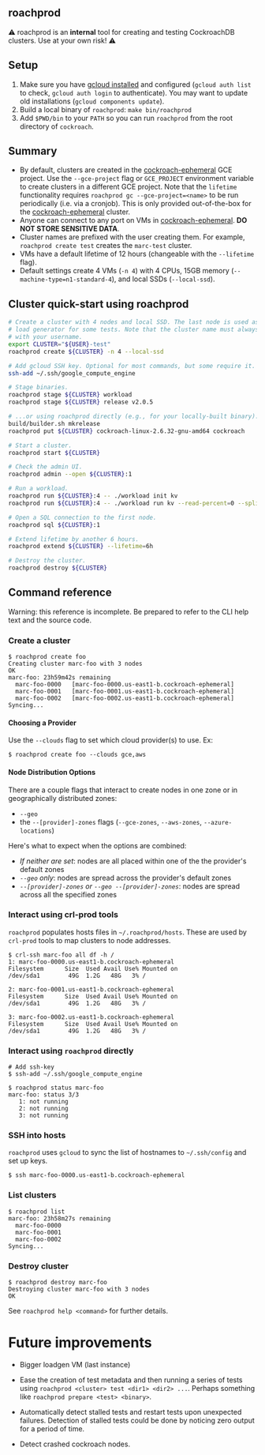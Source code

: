 ## roachprod

⚠️ roachprod is an **internal** tool for creating and testing
CockroachDB clusters. Use at your own risk! ⚠️

## Setup

1. Make sure you have [gcloud installed] and configured (`gcloud auth list` to
check, `gcloud auth login` to authenticate). You may want to update old
installations (`gcloud components update`).
1. Build a local binary of `roachprod`: `make bin/roachprod`
1. Add `$PWD/bin` to your `PATH` so you can run `roachprod` from the root directory of `cockroach`.

## Summary

* By default, clusters are created in the [cockroach-ephemeral] GCE
  project. Use the `--gce-project` flag or `GCE_PROJECT` environment
  variable to create clusters in a different GCE project. Note that
  the `lifetime` functionality requires `roachprod gc
  --gce-project=<name>` to be run periodically (i.e. via a
  cronjob). This is only provided out-of-the-box for the
  [cockroach-ephemeral] cluster.
* Anyone can connect to any port on VMs in [cockroach-ephemeral].
  **DO NOT STORE SENSITIVE DATA**.
* Cluster names are prefixed with the user creating them. For example,
  `roachprod create test` creates the `marc-test` cluster.
* VMs have a default lifetime of 12 hours (changeable with the
  `--lifetime` flag).
* Default settings create 4 VMs (`-n 4`) with 4 CPUs, 15GB memory
  (`--machine-type=n1-standard-4`), and local SSDs (`--local-ssd`).

## Cluster quick-start using roachprod

```bash
# Create a cluster with 4 nodes and local SSD. The last node is used as a
# load generator for some tests. Note that the cluster name must always begin
# with your username.
export CLUSTER="${USER}-test"
roachprod create ${CLUSTER} -n 4 --local-ssd

# Add gcloud SSH key. Optional for most commands, but some require it.
ssh-add ~/.ssh/google_compute_engine

# Stage binaries.
roachprod stage ${CLUSTER} workload
roachprod stage ${CLUSTER} release v2.0.5

# ...or using roachprod directly (e.g., for your locally-built binary).
build/builder.sh mkrelease
roachprod put ${CLUSTER} cockroach-linux-2.6.32-gnu-amd64 cockroach

# Start a cluster.
roachprod start ${CLUSTER}

# Check the admin UI.
roachprod admin --open ${CLUSTER}:1

# Run a workload.
roachprod run ${CLUSTER}:4 -- ./workload init kv
roachprod run ${CLUSTER}:4 -- ./workload run kv --read-percent=0 --splits=1000 --concurrency=384 --duration=5m

# Open a SQL connection to the first node.
roachprod sql ${CLUSTER}:1

# Extend lifetime by another 6 hours.
roachprod extend ${CLUSTER} --lifetime=6h

# Destroy the cluster.
roachprod destroy ${CLUSTER}
```

## Command reference

Warning: this reference is incomplete. Be prepared to refer to the CLI help text
and the source code.

### Create a cluster

```
$ roachprod create foo
Creating cluster marc-foo with 3 nodes
OK
marc-foo: 23h59m42s remaining
  marc-foo-0000   [marc-foo-0000.us-east1-b.cockroach-ephemeral]
  marc-foo-0001   [marc-foo-0001.us-east1-b.cockroach-ephemeral]
  marc-foo-0002   [marc-foo-0002.us-east1-b.cockroach-ephemeral]
Syncing...
```

#### Choosing a Provider

Use the `--clouds` flag to set which cloud provider(s) to use. Ex:

```
$ roachprod create foo --clouds gce,aws
```

#### Node Distribution Options

There are a couple flags that interact to create nodes in one zone or in
geographically distributed zones:

- `--geo`
- the `--[provider]-zones` flags (`--gce-zones`, `--aws-zones`, `--azure-locations`)

Here's what to expect when the options are combined:

- _If neither are set_: nodes are all placed within one of the the provider's default zones
- _`--geo` only_: nodes are spread across the provider's default zones
- _`--[provider]-zones` or `--geo --[provider]-zones`_: nodes are spread across
  all the specified zones

### Interact using crl-prod tools

`roachprod` populates hosts files in `~/.roachprod/hosts`. These are used by
`crl-prod` tools to map clusters to node addresses.

```
$ crl-ssh marc-foo all df -h /
1: marc-foo-0000.us-east1-b.cockroach-ephemeral
Filesystem      Size  Used Avail Use% Mounted on
/dev/sda1        49G  1.2G   48G   3% /

2: marc-foo-0001.us-east1-b.cockroach-ephemeral
Filesystem      Size  Used Avail Use% Mounted on
/dev/sda1        49G  1.2G   48G   3% /

3: marc-foo-0002.us-east1-b.cockroach-ephemeral
Filesystem      Size  Used Avail Use% Mounted on
/dev/sda1        49G  1.2G   48G   3% /
```

### Interact using `roachprod` directly

```
# Add ssh-key
$ ssh-add ~/.ssh/google_compute_engine

$ roachprod status marc-foo
marc-foo: status 3/3
   1: not running
   2: not running
   3: not running
```

### SSH into hosts

`roachprod` uses `gcloud` to sync the list of hostnames to `~/.ssh/config` and
set up keys.

```
$ ssh marc-foo-0000.us-east1-b.cockroach-ephemeral
```

### List clusters

```
$ roachprod list
marc-foo: 23h58m27s remaining
  marc-foo-0000
  marc-foo-0001
  marc-foo-0002
Syncing...
```

### Destroy cluster

```
$ roachprod destroy marc-foo
Destroying cluster marc-foo with 3 nodes
OK
```

See `roachprod help <command>` for further details.


# Future improvements

* Bigger loadgen VM (last instance)

* Ease the creation of test metadata and then running a series of tests
  using `roachprod <cluster> test <dir1> <dir2> ...`. Perhaps something like
  `roachprod prepare <test> <binary>`.

* Automatically detect stalled tests and restart tests upon unexpected
  failures. Detection of stalled tests could be done by noticing zero output
  for a period of time.

* Detect crashed cockroach nodes.

[cockroach-ephemeral]: https://console.cloud.google.com/home/dashboard?project=cockroach-ephemeral
[gcloud installed]: https://cloud.google.com/sdk/downloads
